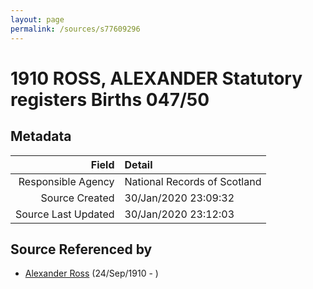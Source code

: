 ```yaml
---
layout: page
permalink: /sources/s77609296
---
```


# 1910 ROSS, ALEXANDER Statutory registers Births 047/50

## Metadata
Field | Detail
---:|:---
Responsible Agency | National Records of Scotland
Source Created | 30/Jan/2020 23:09:32
Source Last Updated | 30/Jan/2020 23:12:03

## Source Referenced by

* [Alexander Ross](../people/@52064896@-alexander-ross-b1910-9-24-d.md) (24/Sep/1910 - )
